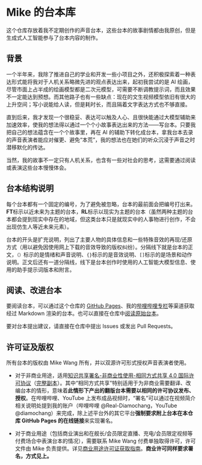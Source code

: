 # Mike 的台本库

这个仓库存放着我不定期创作的声音台本，这些台本的故事剧情都由我原创，但是生成式人工智能参与了台本内容的制作。

## 背景

一个半年来，我除了推进自己的学业和开发一些小项目之外，还积极探索着一种表达形式能将我对于人机关系略微先进的观点表达出来，起初我尝试的是 AI 绘画，尽管市面上占半成的绘画模型都是二次元模型，可需要不断调教提示词，而且效果不一定能达到预想。而其他路子也有一些缺点：现在的文生视频模型依旧有很大的上升空间；写小说能给人读，但是耗时长，而且隔着文字表达方式也不够直接。

直到后来，我才发现一个很稳妥、表达可以触及人心、且很快能通过大模型辅助来加速效率，使我的想法得以通过一个个小故事表达出来的方法——写台本。只要我把自己的想法蕴含在一个个故事里，再在 AI 的辅助下转化成台本，拿我台本去录的声音表演者能应对催更、避免“本荒”，我的想法也在她们的听众沉浸于声音之时潜移默化的传达。

当然，我的故事不一定只有人机关系，也含有一些对社会的思考，这需要通过阅读或表演这些台本慢慢体会。

## 台本结构说明

每个台本都有一个固定的编号，为了避免被忽略，台本的最前面会把编号打出来。**FT**标示以近未来为主题的台本，**RL**标示以现实为主题的台本（虽然两种主题的台本都会提到现实中存在的地域，但这类台本只是就现实中的人事物进行创作，不会出现仿生人等近未来元素）。

台本的开头是扩充说明，列出了主要人物的具体信息和一些特殊音效的再现/还原方式（用以避免因使用网上下载的音效导致的版权纠纷）。分隔线下就是台本的正文，`（）`标示的是情绪和声音说明、`{}`标示的是音效说明、`[]`标示的是场景和动作说明。正文后还有一道分隔线，线下是台本创作时使用的人工智能大模型信息、使用的助手提示词版本和附言。

## 阅读、改进台本

要阅读台本，可以通过这个仓库的 [GitHub Pages](https://audio-scripts.imdchs.rf.gd)、我的[哔哩哔哩专栏](https://www.bilibili.com/read/readlist/rl967870)等渠道获取经过 Markdown 渲染的台本。也可以直接在仓库中[阅读原始台本](./_posts/)。

要对台本提出建议，请直接在仓库中提出 Issues 或发出 Pull Requests。

## 许可证及版权

所有台本的版权由 Mike Wang 所有，并以双源许可形式授权声音表演者使用。

- 对于非商业用途，适用[知识共享署名-非商业性使用-相同方式共享 4.0 国际许可协议](https://creativecommons.org/licenses/by-nc-sa/4.0/)（[完整副本](LICENSE)）。其中“相同方式共享”特别适用于为非商业需要翻译、改编台本的情形，意味着**此情形下产出的翻版台本需要以相同的许可协议发布、授权**。在哔哩哔哩、YouTube 上发布成品视频时，“署名”可以通过在视频简介相关说明处提到我的账户（哔哩哔哩 @Real-Diamochang，YouTube @diamochang）来完成，除上述平台外的其它平台**强制要求附上台本在本仓库 GitHub Pages 的在线链接**来实现署名。

- 对于商业用途（包括商业演出和在舰长/会员限定直播、充电/会员限定视频等付费场合中表演台本的情况），需要联系 Mike Wang 付费单独取得许可，许可文件由 Mike 负责提供。详见[商业用途许可证获取指南](GUIDE_FOR_COMMERCIAL_USE.md)。**商业许可同样要求署名，方式见上。**
